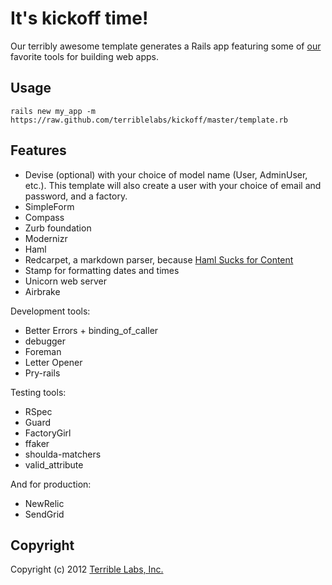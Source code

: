 # It's kickoff time!

Our terribly awesome template generates a Rails app featuring some of [our](http://www.terriblelabs.com/team)
favorite tools for building web apps.

## Usage

```rails new my_app -m https://raw.github.com/terriblelabs/kickoff/master/template.rb```

## Features

* Devise (optional) with your choice of model name (User, AdminUser, etc.). This template will also create a user with your choice of email and password, and a factory.
* SimpleForm
* Compass
* Zurb foundation
* Modernizr
* Haml
* Redcarpet, a markdown parser, because [Haml Sucks for Content](http://chriseppstein.github.com/blog/2010/02/08/haml-sucks-for-content/)
* Stamp for formatting dates and times
* Unicorn web server
* Airbrake

Development tools:

* Better Errors + binding_of_caller
* debugger
* Foreman
* Letter Opener
* Pry-rails

Testing tools:

* RSpec
* Guard
* FactoryGirl
* ffaker
* shoulda-matchers
* valid_attribute

And for production:

* NewRelic
* SendGrid

## Copyright

Copyright (c) 2012 [Terrible Labs, Inc.](http://www.terriblelabs.com)
